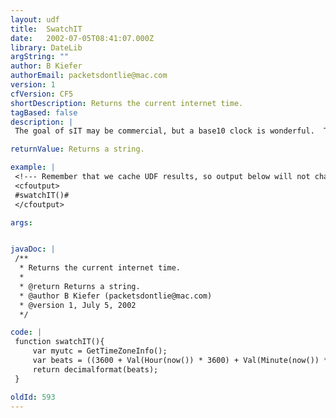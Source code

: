 ```yaml
---
layout: udf
title:  SwatchIT
date:   2002-07-05T08:41:07.000Z
library: DateLib
argString: ""
author: B Kiefer
authorEmail: packetsdontlie@mac.com
version: 1
cfVersion: CF5
shortDescription: Returns the current internet time.
tagBased: false
description: |
 The goal of sIT may be commercial, but a base10 clock is wonderful.  This function can be very useful in timestamps and other query string variables.  This function should self adjust for your UTC offset.  See http://www.ypass.net for PHP and Perl versions.  See http://www.swatch.com for information.

returnValue: Returns a string.

example: |
 <!--- Remember that we cache UDF results, so output below will not change. --->
 <cfoutput>
 #swatchIT()#
 </cfoutput>

args:


javaDoc: |
 /**
  * Returns the current internet time.
  * 
  * @return Returns a string. 
  * @author B Kiefer (packetsdontlie@mac.com) 
  * @version 1, July 5, 2002 
  */

code: |
 function swatchIT(){
     var myutc = GetTimeZoneInfo();
     var beats = ((3600 + Val(Hour(now()) * 3600) + Val(Minute(now()) * 60) + Second(now()) + val(myutc.utcTotalOffset)) mod 86400) / 86.4;
     return decimalformat(beats);
 }

oldId: 593
---
```


